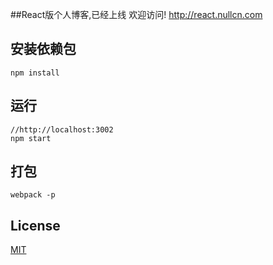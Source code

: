 ##React版个人博客,已经上线 欢迎访问!
http://react.nullcn.com

##

## 安装依赖包
```
npm install
```
## 运行
```
//http://localhost:3002
npm start

```
## 打包
```
webpack -p
```

## License

  [MIT](LICENSE)